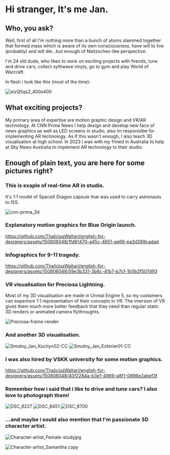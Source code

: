 # Hi stranger, It's me Jan.
## Who, you ask? 
Well, first of all I'm nothing more than a bunch of atoms slammed together that formed mass which is aware of its own consciousness, have will to live (probably) and will die...but enough of Nietzsches-like perspective. 

I'm 24 old dude, who likes to work on exciting projects with firends, tune and drive cars, collect sythwave vinyls, go to gym and play World of Warcraft.

In flesh i look like this (most of the time):

![eIzQ5qs2_400x400](https://github.com/ThaliciusWaltari/english-for-designers/assets/150806048/5cd5d42c-7127-415f-909e-22e7407c6e94)

## What exciting projects?
My primary area of expertise are motion graphic design and VR/AR technology. At CNN Prima News I help design and develop new face of news graphics as well as LED screens in studio, also im responislbe for implementing AR technology. As if this wasn't enough, I also teach 3D visualisation at high school. In 2023 i was with my frined in Australia to help at Sky News Australia to implement AR technology to their studio.

## Enough of plain text, you are here for some pictures right?

### This is exaple of real-time AR in studio. 
It's 1:1 model of SpaceX Dragon capsule that was used to carry astronauts to ISS.

![cnn-prima_3d](https://github.com/ThaliciusWaltari/english-for-designers/assets/150806048/4712e285-73d7-45dd-b1ed-47fc6da98ab8)

### Explanatory motion graphics for Blue Origin launch.

https://github.com/ThaliciusWaltari/english-for-designers/assets/150806048/1fd61470-a45c-4651-ae66-ea3d289cadad

### Infographics for 9-11 tragedy.

https://github.com/ThaliciusWaltari/english-for-designers/assets/150806048/59e3b331-3b8c-41b7-b7cf-1b5b2f507d93

### VR visualisation for Preciosa Lightning.
Most of my 3D visualisation are made in Unreal Engine 5, so my customers can experince 1:1 representation of their concepts in VR. The imersion of VR gives them much more better feedback that they need than regular static 3D renders or animated camera flythroughts.

![Preciosa-frame-render](https://github.com/ThaliciusWaltari/english-for-designers/assets/150806048/2ab90836-e6ba-41da-9190-a9b7b7a4ae61)

### And another 3D visualisation.
![Smutny_Jan_Kuchyn02-CC](https://github.com/ThaliciusWaltari/english-for-designers/assets/150806048/15c76522-d937-400b-87ca-fbb1136ecf84)
![Smutny_Jan_Exterier01-CC](https://github.com/ThaliciusWaltari/english-for-designers/assets/150806048/b7e84b0d-d868-4236-ac96-138683b588ba)

### I was also hired by VSKK university for some motion graphics.

https://github.com/ThaliciusWaltari/english-for-designers/assets/150806048/40f2284a-b3e1-4969-a8f1-0896e2abef3f

### Remember how i said that i like to drive and tune cars? I also love to photograph them!

![DSC_8227](https://github.com/ThaliciusWaltari/english-for-designers/assets/150806048/836641d7-4be6-43c1-ba85-f7e51b1c0080)
![DSC_8451](https://github.com/ThaliciusWaltari/english-for-designers/assets/150806048/c05ca3fd-a950-425e-b941-dd1f79fe8ee9)
![DSC_8700](https://github.com/ThaliciusWaltari/english-for-designers/assets/150806048/1433538f-4c7c-4e2b-835a-34d65c123789)

### ...and maybe i sould also mention that I'm passionate 3D character artist.
![Character-artist_Female-studyjpg](https://github.com/ThaliciusWaltari/english-for-designers/assets/150806048/a2571e69-4513-4058-9e64-7def7fa80c3b)

![Character-artist_Samantha copy](https://github.com/ThaliciusWaltari/english-for-designers/assets/150806048/f4fa63bf-3dad-45a0-a8e0-c12550d31f07)
